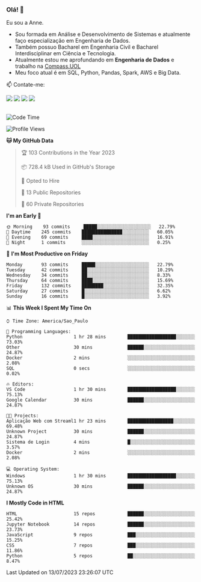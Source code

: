 ### Olá! 👋
Eu sou a Anne. 
- Sou formada em Análise e Desenvolvimento de Sistemas e atualmente faço especialização em Engenharia de Dados.
- Também possuo Bacharel em Engenharia Civil e Bacharel Interdisciplinar em Ciência e Tecnologia.
- Atualmente estou me aprofundando em **Engenharia de Dados** e trabalho na [Compass.UOL](https://compass.uol/pt/home/) 
- Meu foco atual é em SQL, Python, Pandas, Spark, AWS e Big Data.

📫 Contate-me: 

<div>
<a href="https://www.instagram.com/annekarolinefc/" target="_blank"><img src="https://img.shields.io/badge/-Instagram-%23E4405F?style=for-the-badge&logo=instagram&logoColor=white" target="_blank"></a> 
<a href = "mailto:annekarolinefc@gmail.com"><img src="https://img.shields.io/badge/-Gmail-%23333?style=for-the-badge&logo=gmail&logoColor=white" target="_blank"></a>
<a href="https://www.linkedin.com/in/devannekarolinefc/" target="_blank"><img src="https://img.shields.io/badge/-LinkedIn-%230077B5?style=for-the-badge&logo=linkedin&logoColor=white" target="_blank"></a> 
<a href="https://api.whatsapp.com/send?phone=5533991375118&text=Ol%C3%A1%20Anne!%20" target="_blank"><img src="https://img.shields.io/badge/WhatsApp-25D366?style=for-the-badge&logo=whatsapp&logoColor=white" target="_blank"></a>
</div>

  
<!--
  <img align="center" alt="Anne-An" height="30" width="40" src="https://github.com/devicons/devicon/blob/master/icons/angularjs/angularjs-original.svg">
-->

</br>

<!--START_SECTION:waka-->
![Code Time](http://img.shields.io/badge/Code%20Time-204%20hrs%2031%20mins-blue)

![Profile Views](http://img.shields.io/badge/Profile%20Views-0-blue)

**🐱 My GitHub Data** 

> 🏆 103 Contributions in the Year 2023
 > 
> 📦 728.4 kB Used in GitHub's Storage 
 > 
> 💼 Opted to Hire
 > 
> 📜 13 Public Repositories 
 > 
> 🔑 60 Private Repositories  
 > 
**I'm an Early 🐤** 

```text
🌞 Morning    93 commits     █████░░░░░░░░░░░░░░░░░░░░   22.79% 
🌇 Daytime    245 commits    ███████████████░░░░░░░░░░   60.05% 
🌃 Evening    69 commits     ████░░░░░░░░░░░░░░░░░░░░░   16.91% 
🌙 Night      1 commits      ░░░░░░░░░░░░░░░░░░░░░░░░░   0.25%

```
📅 **I'm Most Productive on Friday** 

```text
Monday       93 commits     █████░░░░░░░░░░░░░░░░░░░░   22.79% 
Tuesday      42 commits     ██░░░░░░░░░░░░░░░░░░░░░░░   10.29% 
Wednesday    34 commits     ██░░░░░░░░░░░░░░░░░░░░░░░   8.33% 
Thursday     64 commits     ████░░░░░░░░░░░░░░░░░░░░░   15.69% 
Friday       132 commits    ████████░░░░░░░░░░░░░░░░░   32.35% 
Saturday     27 commits     █░░░░░░░░░░░░░░░░░░░░░░░░   6.62% 
Sunday       16 commits     █░░░░░░░░░░░░░░░░░░░░░░░░   3.92%

```


📊 **This Week I Spent My Time On** 

```text
⌚︎ Time Zone: America/Sao_Paulo

💬 Programming Languages: 
Python                   1 hr 28 mins        ██████████████████░░░░░░░   73.03% 
Other                    30 mins             ██████░░░░░░░░░░░░░░░░░░░   24.87% 
Docker                   2 mins              ░░░░░░░░░░░░░░░░░░░░░░░░░   2.08% 
SQL                      0 secs              ░░░░░░░░░░░░░░░░░░░░░░░░░   0.02%

🔥 Editors: 
VS Code                  1 hr 30 mins        ██████████████████░░░░░░░   75.13% 
Google Calendar          30 mins             ██████░░░░░░░░░░░░░░░░░░░   24.87%

🐱‍💻 Projects: 
Aplicação Web com Streaml1 hr 23 mins        █████████████████░░░░░░░░   69.48% 
Unknown Project          30 mins             ██████░░░░░░░░░░░░░░░░░░░   24.87% 
Sistema de Login         4 mins              █░░░░░░░░░░░░░░░░░░░░░░░░   3.57% 
Docker                   2 mins              ░░░░░░░░░░░░░░░░░░░░░░░░░   2.08%

💻 Operating System: 
Windows                  1 hr 30 mins        ██████████████████░░░░░░░   75.13% 
Unknown OS               30 mins             ██████░░░░░░░░░░░░░░░░░░░   24.87%

```

**I Mostly Code in HTML** 

```text
HTML                     15 repos            ██████░░░░░░░░░░░░░░░░░░░   25.42% 
Jupyter Notebook         14 repos            ██████░░░░░░░░░░░░░░░░░░░   23.73% 
JavaScript               9 repos             ███░░░░░░░░░░░░░░░░░░░░░░   15.25% 
CSS                      7 repos             ███░░░░░░░░░░░░░░░░░░░░░░   11.86% 
Python                   5 repos             ██░░░░░░░░░░░░░░░░░░░░░░░   8.47%

```



 Last Updated on 13/07/2023 23:26:07 UTC
<!--END_SECTION:waka-->
  
